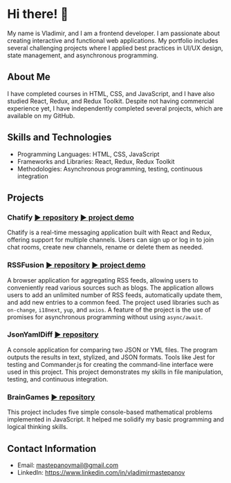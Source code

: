 # Hi there! 👋

My name is Vladimir, and I am a frontend developer. I am passionate about creating interactive and functional web applications. My portfolio includes several challenging projects where I applied best practices in UI/UX design, state management, and asynchronous programming.

## About Me

I have completed courses in HTML, CSS, and JavaScript, and I have also studied React, Redux, and Redux Toolkit. Despite not having commercial experience yet, I have independently completed several projects, which are available on my GitHub.

## Skills and Technologies

- Programming Languages: HTML, CSS, JavaScript
- Frameworks and Libraries: React, Redux, Redux Toolkit
- Methodologies: Asynchronous programming, testing, continuous integration

## Projects

### Chatify [:arrow_forward: repository](https://github.com/VladimirMastepanov/Chatify) [:arrow_forward: project demo](https://chatify-dxv7.onrender.com/)

Chatify is a real-time messaging application built with React and Redux, offering support for multiple channels. Users can sign up or log in to join chat rooms, create new channels, rename or delete them as needed.

### RSSFusion [:arrow_forward: repository](https://github.com/VladimirMastepanov/RSSFusion) [:arrow_forward: project demo](https://frontend-project-11-iota-neon.vercel.app/)

A browser application for aggregating RSS feeds, allowing users to conveniently read various sources such as blogs. The application allows users to add an unlimited number of RSS feeds, automatically update them, and add new entries to a common feed. The project used libraries such as `on-change`, `i18next`, `yup`, and `axios`. A feature of the project is the use of promises for asynchronous programming without using `async/await`.

### JsonYamlDiff  [:arrow_forward: repository](https://github.com/VladimirMastepanov/JsonYamlDiff)
A console application for comparing two JSON or YML files. The program outputs the results in text, stylized, and JSON formats. Tools like Jest for testing and Commander.js for creating the command-line interface were used in this project. This project demonstrates my skills in file manipulation, testing, and continuous integration.

### BrainGames  [:arrow_forward: repository](https://github.com/VladimirMastepanov/BrainGames)
This project includes five simple console-based mathematical problems implemented in JavaScript. It helped me solidify my basic programming and logical thinking skills.

## Contact Information

- Email: mastepanovmail@gmail.com
- LinkedIn: https://www.linkedin.com/in/vladimirmastepanov

